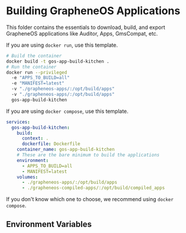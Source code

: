 # Building GrapheneOS Applications

This folder contains the essentials to download, build, and export GrapheneOS applications like Auditor, Apps, GmsCompat, etc.

If you are using `docker run`, use this template.

```bash
# Build the container
docker build -t gos-app-build-kitchen .
# Run the container
docker run --privileged  
  -e "APPS_TO_BUILD=all" 
  -e "MANIFEST=latest"   
  -v "./grapheneos-apps/:/opt/build/apps" 
  -v "./grapheneos-apps/:/opt/build/apps" 
  gos-app-build-kitchen
```

If you are using `docker compose`, use this template.

```yaml
services:
  gos-app-build-kitchen:
    build:
      context: .
      dockerfile: Dockerfile
    container_name: gos-app-build-kitchen
    # These are the bare minimum to build the applications
    environment:
      - APPS_TO_BUILD=all
      - MANIFEST=latest
    volumes:
      - ./grapheneos-apps/:/opt/build/apps
      - ./grapheneos-compiled-apps/:/opt/build/compiled_apps
```

If you don't know which one to choose, we recommend using `docker compose`.

## Environment Variables


